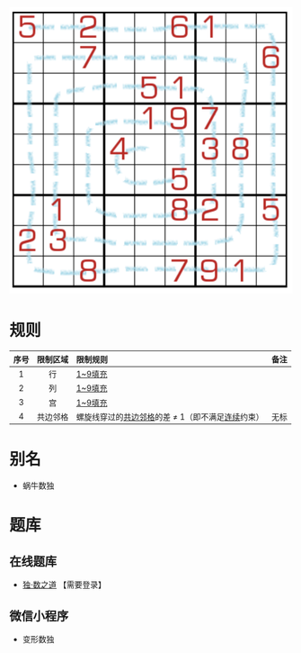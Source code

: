 ![](../../../../../../images/sudoku/不连续螺旋.png)

# 规则
| 序号  | 限制区域 | 限制规则                           | 备注  |
|:---:|:----:|:-------------------------------|:---:|
|  1  |  行   | [1~9填充]                       |     |
|  2  |  列   | [1~9填充]                       |     |
|  3  |  宫   | [1~9填充]                       |     |
|  4  | 共边邻格 | 螺旋线穿过的[共边邻格]的差 ≠ 1（即不满足[连续]约束） | 无标  |

# 别名
- 蜗牛数独

# 题库

## 在线题库
- [独·数之道](http://www.sudokufans.org.cn/lx/game.index.php?type=spiral) 【需要登录】

## 微信小程序
- 变形数独

[1~9填充]: ../../../../../../rules.md#1to9填充
[连续]: ../../../../../../rules.md#连续
[共边邻格]: ../../../../../../rules.md#共边邻格